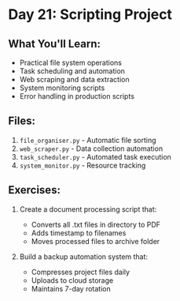 # Day 21: Scripting Project

## What You'll Learn:
- Practical file system operations
- Task scheduling and automation
- Web scraping and data extraction
- System monitoring scripts
- Error handling in production scripts

## Files:
1. `file_organiser.py` - Automatic file sorting
2. `web_scraper.py` - Data collection automation
3. `task_scheduler.py` - Automated task execution
4. `system_monitor.py` - Resource tracking

## Exercises:
1. Create a document processing script that:
   - Converts all .txt files in directory to PDF
   - Adds timestamp to filenames
   - Moves processed files to archive folder

2. Build a backup automation system that:
   - Compresses project files daily
   - Uploads to cloud storage
   - Maintains 7-day rotation